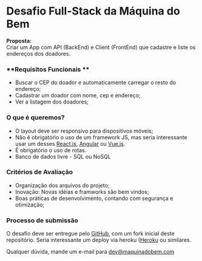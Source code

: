 # Desafio Full-Stack da Máquina do Bem

**Proposta:**  
Criar um App com API (BackEnd) e Client (FrontEnd) que cadastre e liste os endereços dos doadores.

### **Requisitos Funcionais ** ###

* Buscar o CEP do doador e automaticamente carregar o resto do endereço;
* Cadastrar um doador com nome, cep e endereço;
* Ver a listagem dos doadores;


### **O que é queremos?** ###

* O layout deve ser responsivo para dispositivos móveis;
* Não é obrigatório o uso de um framework JS, mas seria interessante usar um desses [React.js](https://facebook.github.io/react/), [Angular](https://angular.io/) ou [Vue.js](https://vuejs.org/).
* É obrigatório o uso de rotas.
* Banco de dados livre - SQL ou NoSQL

### **Critérios de Avaliação** ###

* Organização dos arquivos do projeto;
* Inovação: Novas idéias e framworks são bem vindos;
* Boas práticas de desenvolvimento, contando com segurança e otimização;

### **Processo de submissão** ###

O desafio deve ser entregue pelo [GitHub](http://github.com/), com um fork inícial deste repositório. 
Seria interessante um deploy via heroku ([Heroku](https://www.heroku.com/) ou similares.

Qualquer dúvida, mande um e-mail para dev@maquinadobem.com
